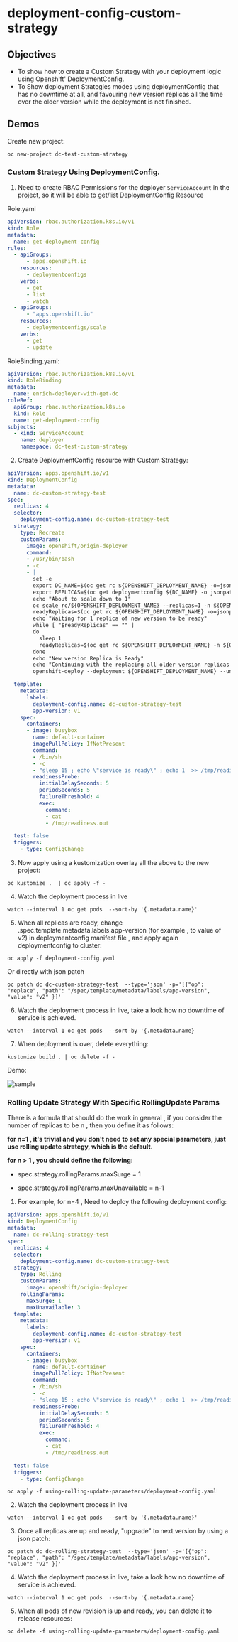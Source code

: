 # deployment-config-custom-strategy

## Objectives

- To show how to create a Custom Strategy with your deployment logic using Openshift' DeploymentConfig.
- To Show deployment Strategies modes using deploymentConfig that has no downtime at all, and favouring new version replicas all the time over the older version while the deployment is not finished.


## Demos

Create new project:
```shell
oc new-project dc-test-custom-strategy
```

### Custom Strategy Using DeploymentConfig.



1.  Need to create RBAC Permissions for the deployer `ServiceAccount` in the project, so it will be able to get/list DeploymentConfig Resource

Role.yaml
```yaml
apiVersion: rbac.authorization.k8s.io/v1
kind: Role
metadata:
  name: get-deployment-config
rules:
  - apiGroups:
      - apps.openshift.io
    resources:
      - deploymentconfigs
    verbs:
      - get
      - list
      - watch
  - apiGroups:
      - "apps.openshift.io"
    resources:
      - deploymentconfigs/scale
    verbs:
      - get
      - update
```

RoleBinding.yaml:
```yaml
apiVersion: rbac.authorization.k8s.io/v1
kind: RoleBinding
metadata:
  name: enrich-deployer-with-get-dc
roleRef:
  apiGroup: rbac.authorization.k8s.io
  kind: Role
  name: get-deployment-config
subjects:
  - kind: ServiceAccount
    name: deployer
    namespace: dc-test-custom-strategy
```

2. Create DeploymentConfig resource with Custom Strategy:
```yaml
apiVersion: apps.openshift.io/v1
kind: DeploymentConfig
metadata:
  name: dc-custom-strategy-test
spec:
  replicas: 4
  selector:
    deployment-config.name: dc-custom-strategy-test
  strategy:
    type: Recreate
    customParams:
      image: openshift/origin-deployer
      command:
      - /usr/bin/bash
      - -c
      - |
        set -e
        export DC_NAME=$(oc get rc ${OPENSHIFT_DEPLOYMENT_NAME} -o=jsonpath="{.metadata.ownerReferences[0].name}" -n ${OPENSHIFT_DEPLOYMENT_NAMESPACE})
        export REPLICAS=$(oc get deploymentconfig ${DC_NAME} -o jsonpath="{.spec.replicas}" -n ${OPENSHIFT_DEPLOYMENT_NAMESPACE})
        echo "About to scale down to 1"
        oc scale rc/${OPENSHIFT_DEPLOYMENT_NAME} --replicas=1 -n ${OPENSHIFT_DEPLOYMENT_NAMESPACE}
        readyReplicas=$(oc get rc ${OPENSHIFT_DEPLOYMENT_NAME} -o=jsonpath="{.status.readyReplicas}")
        echo "Waiting for 1 replica of new version to be ready"
        while [ "$readyReplicas" == "" ] 
        do
          sleep 1
          readyReplicas=$(oc get rc ${OPENSHIFT_DEPLOYMENT_NAME} -n ${OPENSHIFT_DEPLOYMENT_NAMESPACE} -o=jsonpath="{.status.readyReplicas}")
        done
        echo "New version Replica is Ready"
        echo "Continuing with the replacing all older version replicas with new ones at once!" 
        openshift-deploy --deployment ${OPENSHIFT_DEPLOYMENT_NAME} --until 100%

  template:
    metadata:
      labels:
        deployment-config.name: dc-custom-strategy-test
        app-version: v1
    spec:
      containers:
      - image: busybox
        name: default-container
        imagePullPolicy: IfNotPresent
        command:
        - /bin/sh
        - -c
        - "sleep 15 ; echo \"service is ready\" ; echo 1  >> /tmp/readiness.out ; sleep infinity"
        readinessProbe:
          initialDelaySeconds: 5
          periodSeconds: 5
          failureThreshold: 4
          exec:
            command:
            - cat
            - /tmp/readiness.out

  test: false
  triggers:
    - type: ConfigChange

```

3. Now apply using a kustomization overlay all the above to the new project:
```shell
oc kustomize .  | oc apply -f -
```

4. Watch the deployment process in live
```shell
watch --interval 1 oc get pods  --sort-by '{.metadata.name}'
```

5. When all replicas are ready, change .spec.template.metadata.labels.app-version (for example , to value of v2) in deploymentconfig manifest file , and apply again deploymentconfig to cluster:
```shell
oc apply -f deployment-config.yaml
```
Or directly with json patch 
```shell
oc patch dc dc-custom-strategy-test  --type='json' -p='[{"op": "replace", "path": "/spec/template/metadata/labels/app-version", "value": "v2" }]'
```

6. Watch the deployment process in live, take a look how no downtime of service is achieved.
```shell
watch --interval 1 oc get pods  --sort-by '{.metadata.name}
```

7. When deployment is over, delete everything:
```shell
kustomize build . | oc delete -f -
```

Demo:

![sample](./demo.gif)

### Rolling Update Strategy With Specific RollingUpdate Params

There is a formula that should do the work in general , if you consider the number of replicas to be n , then you define it as follows:

**for n=1 , it's trivial and you don't need to set any special parameters, just use rolling update strategy, which is the default.**

**for n > 1 , you should define the following:**

- spec.strategy.rollingParams.maxSurge = 1

- spec.strategy.rollingParams.maxUnavailable = n-1 

1. For example, for n=4 , Need to deploy the following deployment config: 

```yaml
apiVersion: apps.openshift.io/v1
kind: DeploymentConfig
metadata:
  name: dc-rolling-strategy-test
spec:
  replicas: 4
  selector:
    deployment-config.name: dc-custom-strategy-test
  strategy:
    type: Rolling
    customParams:
      image: openshift/origin-deployer
    rollingParams:
      maxSurge: 1
      maxUnavailable: 3
  template:
    metadata:
      labels:
        deployment-config.name: dc-custom-strategy-test
        app-version: v1
    spec:
      containers:
      - image: busybox
        name: default-container
        imagePullPolicy: IfNotPresent
        command:
        - /bin/sh
        - -c
        - "sleep 15 ; echo \"service is ready\" ; echo 1  >> /tmp/readiness.out ; sleep infinity"
        readinessProbe:
          initialDelaySeconds: 5
          periodSeconds: 5
          failureThreshold: 4
          exec:
            command:
            - cat
            - /tmp/readiness.out

  test: false
  triggers:
    - type: ConfigChange
```
```shell
oc apply -f using-rolling-update-parameters/deployment-config.yaml
```

2. Watch the deployment process in live
```shell
watch --interval 1 oc get pods  --sort-by '{.metadata.name}'
```


3. Once all replicas are up and ready, "upgrade" to next version by using a json patch:
```shell
oc patch dc dc-rolling-strategy-test  --type='json' -p='[{"op": "replace", "path": "/spec/template/metadata/labels/app-version", "value": "v2" }]'
```

4. Watch the deployment process in live, take a look how no downtime of service is achieved.
```shell
watch --interval 1 oc get pods  --sort-by '{.metadata.name}
```

5. When all pods of new revision is up and ready, you can delete it to release resources:
```shell
oc delete -f using-rolling-update-parameters/deployment-config.yaml
```